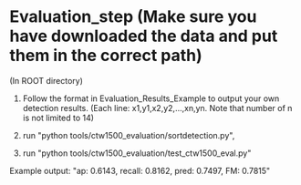# Evaluation_step (Make sure you have downloaded the data and put them in the correct path)

(In ROOT directory)

1. Follow the format in Evaluation_Results_Example to output your own detection results. (Each line: x1,y1,x2,y2,...,xn,yn. Note that number of n is not limited to 14)

2. run "python tools/ctw1500_evaluation/sortdetection.py", 

3. run "python tools/ctw1500_evaluation/test_ctw1500_eval.py"

Example output: "ap: 0.6143, recall: 0.8162, pred: 0.7497, FM: 0.7815"